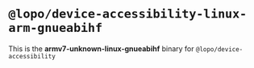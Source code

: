 # `@lopo/device-accessibility-linux-arm-gnueabihf`

This is the **armv7-unknown-linux-gnueabihf** binary for `@lopo/device-accessibility`
